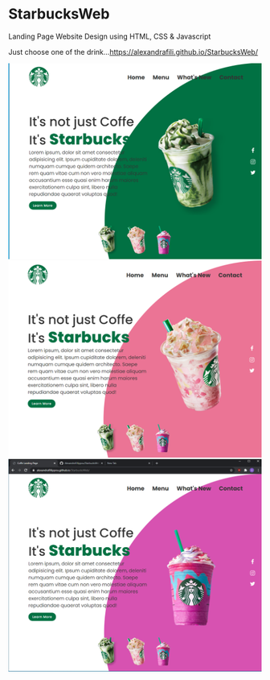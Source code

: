 # StarbucksWeb
Landing Page Website Design using HTML, CSS &amp; Javascript

Just choose one of the drink...https://alexandrafili.github.io/StarbucksWeb/

![](img/green.png) ![](img/pink.png) ![](img/purple.png)

